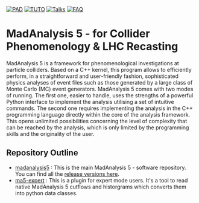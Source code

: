 [![PAD](https://img.shields.io/static/v1?style=plastic&label=Reinterpretation&message=PublicAnalysisDatabase&color=blue)](http://madanalysis.irmp.ucl.ac.be/wiki/PublicAnalysisDatabase)
[![TUTO](https://img.shields.io/static/v1?style=plastic&label=Tutorials&message=@HomePage&color=red)](https://madanalysis.irmp.ucl.ac.be/wiki/tutorials)
[![Talks](https://img.shields.io/static/v1?style=plastic&label=Talks&message=@HomePage&color=red)](http://madanalysis.irmp.ucl.ac.be/wiki/Talks)
[![FAQ](https://img.shields.io/static/v1?style=plastic&label=FAQ&message=NormalMode&color=orange)](http://madanalysis.irmp.ucl.ac.be/wiki/FAQNormalMode)

# MadAnalysis 5 - for Collider Phenomenology & LHC Recasting

MadAnalysis 5 is a framework for phenomenological investigations at particle colliders. 
Based on a C++ kernel, this program allows to efficiently perform, in a straightforward 
and user-friendly fashion, sophisticated physics analyses of event files such as those 
generated by a large class of Monte Carlo (MC) event generators. MadAnalysis 5 comes with 
two modes of running. The first one, easier to handle, uses the strengths of a powerful 
Python interface to implement the analysis utilising a set of intuitive commands. The 
second one requires implementing the analysis in the C++ programming language directly 
within the core of the analysis framework. This opens unlimited possibilities concerning 
the level of complexity that can be reached by the analysis, which is only limited by the 
programming skills and the originality of the user.

## Repository Outline

* [madanalysis5](https://github.com/MadAnalysis/madanalysis5) : This is the main 
  MadAnalysis 5 - software repository. You can find all the [release versions here](https://github.com/MadAnalysis/madanalysis5/releases).
* [ma5-expert](https://github.com/MadAnalysis/ma5_expert) : This is a plugin for 
  expert mode users. It's a tool to read native MadAnalysis 5 cutflows and historgrams
  which converts them into python data classes.
